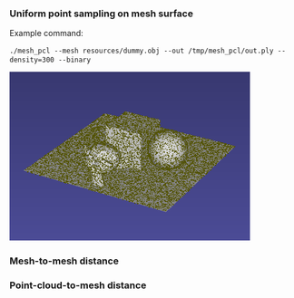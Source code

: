 ### Uniform point sampling on mesh surface

Example command: 
```
./mesh_pcl --mesh resources/dummy.obj --out /tmp/mesh_pcl/out.ply --density=300 --binary
```

![point sampling](docs/img/point_sampling.png)

### Mesh-to-mesh distance

### Point-cloud-to-mesh distance
